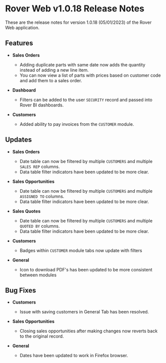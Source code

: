 # Rover Web v1.0.18 Release Notes

<badge text= "Version 1.0.18" vertical="middle" />

<PageHeader />

These are the release notes for version 1.0.18 (05/01/2023) of the Rover Web application.

## Features

- **Sales Orders**
  - Adding duplicate parts with same date now adds the quantity instead of adding a new line item.
  - You can now view a list of parts with prices based on customer code and add them to a sales order.

- **Dashboard**
  - Filters can be added to the user `SECURITY` record and passed into Rover BI dashboards.

- **Customers**
  - Added ability to pay invoices from the `CUSTOMER` module.

## Updates

- **Sales Orders**
  - Date table can now be filtered by multiple `CUSTOMERS` and multiple `SALES REP` columns.
  - Data table filter indicators have been updated to be more clear.

- **Sales Opportunities**
  - Date table can now be filtered by multiple `CUSTOMERS` and multiple `ASSIGNED TO` columns.
  - Data table filter indicators have been updated to be more clear.

- **Sales Quotes**
  - Date table can now be filtered by multiple `CUSTOMERS` and multiple `QUOTED BY` columns.
  - Data table filter indicators have been updated to be more clear.

- **Customers**
  - Badges within `CUSTOMER` module tabs now update with filters

- **General**
  - Icon to download PDF's has been updated to be more consistent between modules

## Bug Fixes

- **Customers**
  - Issue with saving customers in General Tab has been resolved.

- **Sales Opportunities**
  - Closing sales opportunities after making changes now reverts back to the original record.

- **General**
  - Dates have been updated to work in Firefox browser.

<PageFooter />
